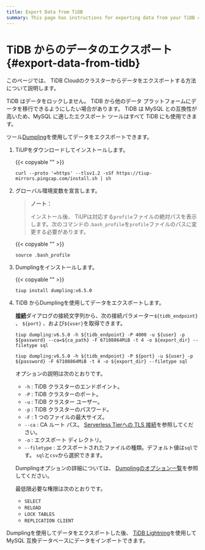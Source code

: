 ```yaml
---
title: Export Data from TiDB
summary: This page has instructions for exporting data from your TiDB cluster in TiDB Cloud.
---
```


# TiDB からのデータのエクスポート {#export-data-from-tidb}

このページでは、 TiDB Cloudのクラスターからデータをエクスポートする方法について説明します。

TiDB はデータをロックしません。 TiDB から他のデータ プラットフォームにデータを移行できるようにしたい場合があります。 TiDB は MySQL との互換性が高いため、MySQL に適したエクスポート ツールはすべて TiDB にも使用できます。

ツール[Dumpling](/dumpling-overview.md)を使用してデータをエクスポートできます。

1.  TiUPをダウンロードしてインストールします。

    {{< copyable "" >}}

    ```shell
    curl --proto '=https' --tlsv1.2 -sSf https://tiup-mirrors.pingcap.com/install.sh | sh
    ```

2.  グローバル環境変数を宣言します。

    > **ノート：**
    >
    > インストール後、 TiUPは対応する`profile`ファイルの絶対パスを表示します。次のコマンドの`.bash_profile`を`profile`ファイルのパスに変更する必要があります。

    {{< copyable "" >}}

    ```shell
    source .bash_profile
    ```

3.  Dumplingをインストールします。

    {{< copyable "" >}}

    ```shell
    tiup install dumpling:v6.5.0
    ```

4.  TiDB からDumplingを使用してデータをエクスポートします。

    [**接続**](/tidb-cloud/connect-via-standard-connection.md)ダイアログの接続文字列から、次の接続パラメーター`${tidb_endpoint}` 、 `${port}` 、および`${user}`を取得できます。

    <SimpleTab>

    <div label="Serverless Tier">

    ```shell
    tiup dumpling:v6.5.0 -h ${tidb_endpoint} -P 4000 -u ${user} -p ${password} --ca=${ca_path} -F 67108864MiB -t 4 -o ${export_dir} --filetype sql
    ```

    </div>
     <div label="Dedicated Tier">

    ```shell
    tiup dumpling:v6.5.0 -h ${tidb_endpoint} -P ${port} -u ${user} -p ${password} -F 67108864MiB -t 4 -o ${export_dir} --filetype sql
    ```

    </div>
     </SimpleTab>

    オプションの説明は次のとおりです。

    -   `-h` : TiDB クラスターのエンドポイント。
    -   `-P` : TiDB クラスターのポート。
    -   `-u` : TiDB クラスター ユーザー。
    -   `-p` : TiDB クラスターのパスワード。
    -   `-F` : 1 つのファイルの最大サイズ。
    -   `--ca` : CA ルート パス。 [Serverless Tierへの TLS 接続](/tidb-cloud/secure-connections-to-serverless-tier-clusters.md#root-certificate-default-path)を参照してください。
    -   `-o` : エクスポート ディレクトリ。
    -   `--filetype` : エクスポートされたファイルの種類。デフォルト値は`sql`です。 `sql`と`csv`から選択できます。

    Dumplingオプションの詳細については、 [Dumplingのオプション一覧](/dumpling-overview.md#option-list-of-dumpling)を参照してください。

    最低限必要な権限は次のとおりです。

    -   `SELECT`
    -   `RELOAD`
    -   `LOCK TABLES`
    -   `REPLICATION CLIENT`

Dumplingを使用してデータをエクスポートした後、 [TiDB Lightning](https://docs.pingcap.com/tidb/stable/tidb-lightning-overview)を使用して MySQL 互換データベースにデータをインポートできます。
